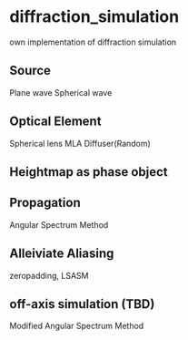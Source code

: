 # diffraction_simulation
own implementation of diffraction simulation

## Source
Plane wave
Spherical wave

## Optical Element
Spherical lens
MLA
Diffuser(Random)

## Heightmap as phase object

## Propagation
Angular Spectrum Method

## Alleiviate Aliasing
zeropadding, LSASM

## off-axis simulation (TBD)
Modified Angular Spectrum Method
